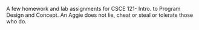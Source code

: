 A few homework and lab assignments for CSCE 121- Intro. to Program Design and Concept.
An Aggie does not lie, cheat or steal or tolerate those who do.
